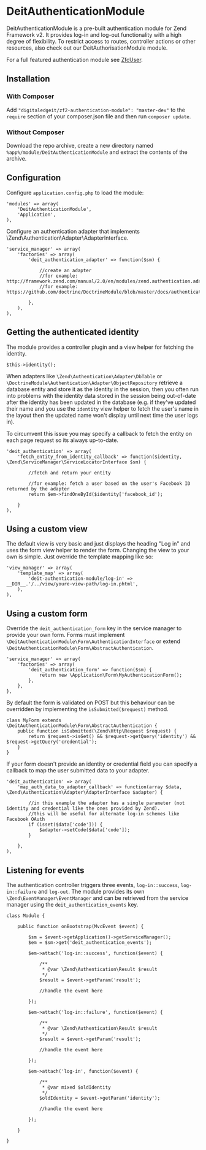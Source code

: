 
# DeitAuthenticationModule #

DeitAuthenticationModule is a pre-built authentication module for Zend Framework v2. It provides log-in and log-out functionality with a high degree of flexibility. To restrict access to routes, controller actions or other resources, also check out our DeitAuthorisationModule module.

For a full featured authentication module see [ZfcUser](https://github.com/ZF-Commons/ZfcUser).

## Installation ##
### With Composer ###
Add `"digitaledgeit/zf2-authentication-module": "master-dev"` to the `require` section of your composer.json file and then run `composer update`.

### Without Composer ###
Download the repo archive, create a new directory named `%app%/module/DeitAuthenticationModule` and extract the contents of the archive.

## Configuration ##

Configure `application.config.php` to load the module:

	'modules' => array(
		'DeitAuthenticationModule',
		'Application',
	),

Configure an authentication adapter that implements \Zend\Authentication\Adapter\AdapterInterface.

	'service_manager' => array(
		'factories' => array(
			'deit_authentication_adapter' => function($sm) {

				//create an adapter
				//for example: http://framework.zend.com/manual/2.0/en/modules/zend.authentication.adapter.dbtable.html
				//for example: https://github.com/doctrine/DoctrineModule/blob/master/docs/authentication.md

			},
		),
	),


## Getting the authenticated identity ##

The module provides a controller plugin and a view helper for fetching the identity.

	$this->identity();

When adapters like `\Zend\Authentication\Adapter\DbTable` or `\DoctrineModule\Authentication\Adapter\ObjectRepository` retrieve a database entity and store it as the identity in the session, then you often run into problems with the identity data stored in the session being out-of-date after the identity has been updated in the database (e.g. if they've updated their name and you use the `identity` view helper to fetch the user's name in the layout then the updated name won't display until next time the user logs in).

To circumvent this issue you may specify a callback to fetch the entity on each page request so its always up-to-date.

	'deit_authentication' => array(
		'fetch_entity_from_identity_callback' => function($identity, \Zend\ServiceManager\ServiceLocatorInterface $sm) {

			//fetch and return your entity

			//for example: fetch a user based on the user's Facebook ID returned by the adapter
			return $em->findOneById($identity['facebook_id');

		}
	),

## Using a custom view ##

The default view is very basic and just displays the heading "Log in" and uses the form view helper to render the form. Changing the view to your own is simple. Just override the template mapping like so:

	'view_manager' => array(
		'template_map' => array(
			'deit-authentication-module/log-in' => __DIR__.'/../view/youre-view-path/log-in.phtml',
		),
	),

## Using a custom form ##

Override the `deit_authentication_form` key in the service manager to provide your own form. Forms must implement `\DeitAuthenticationModule\Form\AuthenticationInterface` or extend `\DeitAuthenticationModule\Form\AbstractAuthentication`.

	'service_manager' => array(
        'factories' => array(
            'deit_authentication_form' => function($sm) {
                return new \Application\Form\MyAuthenticationForm();
            },
        },
    },

By default the form is validated on POST but this behaviour can be overridden by implementing the `isSubmitted($request)` method.

	class MyForm extends \DeitAuthenticationModule\Form\AbstractAuthentication {
		public function isSubmitted(\Zend\Http\Request $request) {
			return $request->isGet() && $request->getQuery('identity') && $request->getQuery('credential');
		}
	}

If your form doesn't provide an identity or credential field you can specify a callback to map the user submitted data to your adapter.

	'deit_authentication' => array(
        'map_auth_data_to_adapter_callback' => function(array $data, \Zend\Authentication\Adapter\AdapterInterface $adapter) {

			//in this example the adapter has a single parameter (not identity and credential like the ones provided by Zend).
			//this will be useful for alternate log-in schemes like Facebook OAuth
            if (isset($data['code'])) {
                $adapter->setCode($data['code']);
            }

        },
	),

## Listening for events ##

The authentication controller triggers three events, `log-in::success`, `log-in::failure` and `log-out`. The module provides its own `\Zend\EventManager\EventManager` and can be retrieved from the service manager using the  `deit_authentication_events` key.

	class Module {

		public function onBootstrap(MvcEvent $event) {

			$sm = $event->getApplication()->getServiceManager();
			$em = $sm->get('deit_authentication_events');

			$em->attach('log-in::success', function($event) {

				/**
				 * @var \Zend\Authentication\Result $result
				 */
				$result = $event->getParam('result');

				//handle the event here

			});

			$em->attach('log-in::failure', function($event) {

				/**
				 * @var \Zend\Authentication\Result $result
				 */
				$result = $event->getParam('result');

                //handle the event here

            });

            $em->attach('log-in', function($event) {

				/**
				 * @var mixed $oldIdentity
				 */
				$oldIdentity = $event->getParam('identity');

                //handle the event here

            });

		}

	}
